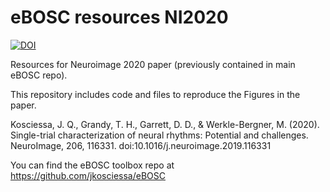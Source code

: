 # eBOSC resources NI2020

[![DOI](https://zenodo.org/badge/277796991.svg)](https://zenodo.org/badge/latestdoi/277796991)

Resources for Neuroimage 2020 paper (previously contained in main eBOSC repo).

This repository includes code and files to reproduce the Figures in the paper.

Kosciessa, J. Q., Grandy, T. H., Garrett, D. D., & Werkle-Bergner, M. (2020). Single-trial characterization of neural rhythms: Potential and challenges. NeuroImage, 206, 116331. doi:10.1016/j.neuroimage.2019.116331

You can find the eBOSC toolbox repo at https://github.com/jkosciessa/eBOSC
